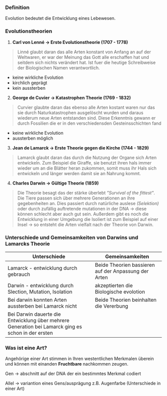 ### Definition
Evolution bedeutet die Entwicklung eines Lebewesen.

### Evolutionstheorien
1. **Carl von Lenné $\rightarrow$ Erste Evolutionstheorie (1707 - 1778)**
> Linné glaubt daran das alle Arten konstant von Anfang an auf der Weltwaren, er war der Meinung das Gott alle erschaffen hat und seitdem sich nichts verändert hat. Ist fuer die heutige Schreibweise der Biologischen Namen verantwortlich.
- keine wirkliche Evolution
- kirchlich geprägt
- kein aussterben

2. **George de Cuvier $\rightarrow$ Katastrophen Theorie (1769 - 1832)**
> Curvier glaubte daran das ebenso alle Arten kostant waren nur das sie durch Naturkatastrophen ausgelöscht wurden und daraus wiederum neue Arten entstanden sind. Diese Erkenntnis gewann er durch Fossilien die er in den verschiedensden Gesteinsschichten fand
- keine wirkliche Evolution
- aussterben möglich

3. **Jean de Lamarck $\rightarrow$ Erste Theorie gegen die Kirche (1744 - 1829)**
> Lamarck glaubt daran das durch die Nutzung der Organe sich Arten entwickeln.
Zum Beispiel die Giraffe, sie benutzt ihren hals immer wieder um an die Blätter heran zukommen, somit muss ihr Hals sich entwickeln und länger werden damit sie an Nahrung kommt.

4. **Charles Darwin $\rightarrow$ Gültige Theorie (1859)**
> Die Theorie besagt das der stärke überlebt *"Survival of the fittest"*. Die Tiere passen sich über mehrere Generationen an ihre gegebenheiten an. Dies passiert durch natürliche auslese *(Selektion)* oder durch zufällig auftretende mutationen in der DNA $\rightarrow$ diese können schlecht aber auch gut sein. Außerdem gibt es noch die Entwicklung in einer Umgebung die Isoliert ist zum Beispiel auf einer Insel $\rightarrow$ so entsteht die Arten vielfalt nach der Theorie von Darwin.

### **Unterschiede und Gemeinsamkeiten von Darwins und Lamarcks Theorie**
|Unterschiede|Gemeinsamkeiten|
|------------|---------------|
|Lamarck - entwicklung durch gebrauch|Beide Theorien bassieren auf der Anpassung der Arten|
|Darwin - entwicklung durch Slection, Mutation, Isolation|akzeptierten die Biologische evolotion|
|Bei darwin konnten Arten aussterben bei Lamarck nicht|Beide Theorien beinhalten die Vererbung|
|Bei Darwin dauerte die Entwicklung über mehrere Generation bei Lamarck ging es schon in der ersten||

### **Was ist eine Art?**

Angehörige einer Art stimmen in Ihren westentlichen Merkmalen überein und können mit einanden **Fruchtbare** nachkommen zeugen. 

Gen $\rightarrow$ abschnitt auf der DNA der ein bestimmtes Merkmal codiert

Allel $\rightarrow$ variantion eines Gens/ausprägung z.B. Augenfarbe (Unterschiede in einer Art)